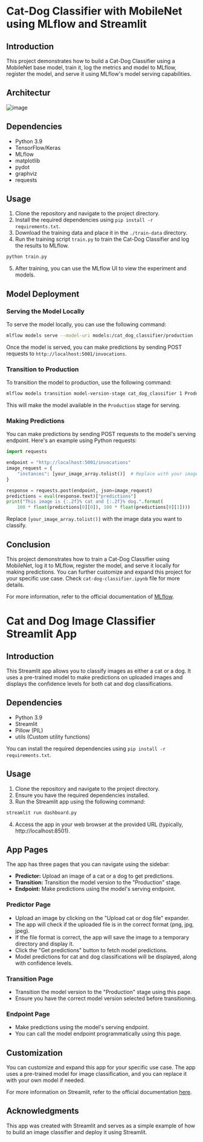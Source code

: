 

# Cat-Dog Classifier with MobileNet using MLflow and Streamlit

## Introduction
This project demonstrates how to build a Cat-Dog Classifier using a MobileNet base model, train it, log the metrics and model to MLflow, register the model, and serve it using MLflow's model serving capabilities. 

## Architectur

![image](https://github.com/manas86/streamlit-mlflow/assets/30902765/7b4d0685-e179-41b6-8165-5f543d090c91)


## Dependencies
- Python 3.9
- TensorFlow/Keras
- MLflow
- matplotlib
- pydot
- graphviz
- requests

## Usage
1. Clone the repository and navigate to the project directory.
2. Install the required dependencies using `pip install -r requirements.txt`.
3. Download the training data and place it in the `./train-data` directory.
4. Run the training script `train.py` to train the Cat-Dog Classifier and log the results to MLflow.

```bash
python train.py
```

5. After training, you can use the MLflow UI to view the experiment and models.

## Model Deployment
### Serving the Model Locally
To serve the model locally, you can use the following command:

```bash
mlflow models serve --model-uri models:/cat_dog_classifier/production -p 5001 --no-conda
```

Once the model is served, you can make predictions by sending POST requests to `http://localhost:5001/invocations`.

### Transition to Production
To transition the model to production, use the following command:

```bash
mlflow models transition model-version-stage cat_dog_classifier 1 Production
```

This will make the model available in the `Production` stage for serving.

### Making Predictions
You can make predictions by sending POST requests to the model's serving endpoint. Here's an example using Python requests:

```python
import requests

endpoint = "http://localhost:5001/invocations"
image_request = {
    "instances": [your_image_array.tolist()]  # Replace with your image array
}

response = requests.post(endpoint, json=image_request)
predictions = eval(response.text)["predictions"]
print("This image is {:.2f}% cat and {:.2f}% dog.".format(
    100 * float(predictions[0][0]), 100 * float(predictions[0][1])))
```

Replace `[your_image_array.tolist()]` with the image data you want to classify.

## Conclusion
This project demonstrates how to train a Cat-Dog Classifier using MobileNet, log it to MLflow, register the model, and serve it locally for making predictions. You can further customize and expand this project for your specific use case.
Check `cat-dog-classifier.ipynb` file for more details. 

For more information, refer to the official documentation of [MLflow](https://mlflow.org/).

# Cat and Dog Image Classifier Streamlit App

## Introduction
This Streamlit app allows you to classify images as either a cat or a dog. It uses a pre-trained model to make predictions on uploaded images and displays the confidence levels for both cat and dog classifications.

## Dependencies
- Python 3.9
- Streamlit
- Pillow (PIL)
- utils (Custom utility functions)

You can install the required dependencies using `pip install -r requirements.txt`.

## Usage
1. Clone the repository and navigate to the project directory.
2. Ensure you have the required dependencies installed.
3. Run the Streamlit app using the following command:

```bash
streamlit run dashboard.py
```

4. Access the app in your web browser at the provided URL (typically, http://localhost:8501).

## App Pages
The app has three pages that you can navigate using the sidebar:

- **Predictor:** Upload an image of a cat or a dog to get predictions.
- **Transition:** Transition the model version to the "Production" stage.
- **Endpoint:** Make predictions using the model's serving endpoint.

### Predictor Page
- Upload an image by clicking on the "Upload cat or dog file" expander.
- The app will check if the uploaded file is in the correct format (png, jpg, jpeg).
- If the file format is correct, the app will save the image to a temporary directory and display it.
- Click the "Get predictions" button to fetch model predictions.
- Model predictions for cat and dog classifications will be displayed, along with confidence levels.

### Transition Page
- Transition the model version to the "Production" stage using this page.
- Ensure you have the correct model version selected before transitioning.

### Endpoint Page
- Make predictions using the model's serving endpoint.
- You can call the model endpoint programmatically using this page.

## Customization
You can customize and expand this app for your specific use case. The app uses a pre-trained model for image classification, and you can replace it with your own model if needed.

For more information on Streamlit, refer to the official documentation [here](https://docs.streamlit.io/).

## Acknowledgments
This app was created with Streamlit and serves as a simple example of how to build an image classifier and deploy it using Streamlit.


